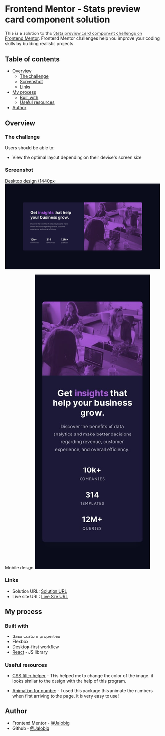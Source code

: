 # Frontend Mentor - Stats preview card component solution

This is a solution to the [Stats preview card component challenge on Frontend Mentor](https://www.frontendmentor.io/challenges/stats-preview-card-component-8JqbgoU62). Frontend Mentor challenges help you improve your coding skills by building realistic projects.

## Table of contents

- [Overview](#overview)
  - [The challenge](#the-challenge)
  - [Screenshot](#screenshot)
  - [Links](#links)
- [My process](#my-process)
  - [Built with](#built-with)
  - [Useful resources](#useful-resources)
- [Author](#author)

## Overview

### The challenge

Users should be able to:

- View the optimal layout depending on their device's screen size

### Screenshot

Desktop design (1440px)
![Desktop design](desktop-design.jpg)

Mobile design
![Mobile design](mobile-design.jpg)

### Links

- Solution URL: [Solution URL](https://github.com/Jalobig/stats-preview-card)
- Live site URL: [Live Site URL](https://Jalobig.github.io/stats-preview-card/)

## My process

### Built with

- Sass custom properties
- Flexbox
- Desktop-first workflow
- [React](https://reactjs.org/) - JS library

### Useful resources

- [CSS filter helper](https://isotropic.co/tool/hex-color-to-css-filter/) - This helped me to change the color of the image. it looks similar to the design with the help of this program.

- [Animation for number](https://www.npmjs.com/package/use-animate-number) - I used this package this animate the numbers when first arriving to the page. it is very easy to use!

## Author

- Frontend Mentor - [@Jalobig](https://www.frontendmentor.io/profile/jalobig)
- Github - [@Jalobig](https://www.github.com/jalobig)
